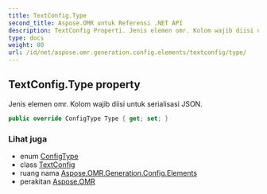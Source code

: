 ```yaml
---
title: TextConfig.Type
second_title: Aspose.OMR untuk Referensi .NET API
description: TextConfig Properti. Jenis elemen omr. Kolom wajib diisi untuk serialisasi JSON.
type: docs
weight: 80
url: /id/net/aspose.omr.generation.config.elements/textconfig/type/
---
```

## TextConfig.Type property

Jenis elemen omr. Kolom wajib diisi untuk serialisasi JSON.

```csharp
public override ConfigType Type { get; set; }
```

### Lihat juga

* enum [ConfigType](../../../aspose.omr.generation.config.enums/configtype/)
* class [TextConfig](../)
* ruang nama [Aspose.OMR.Generation.Config.Elements](../../textconfig/)
* perakitan [Aspose.OMR](../../../)


